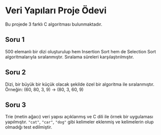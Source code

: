 # Veri Yapıları Proje Ödevi

Bu projede 3 farklı C algoritması bulunmaktadır.

## Soru 1
500 elemanlı bir dizi oluşturulup hem Insertion Sort hem de Selection Sort algoritmalarıyla sıralanmıştır. Sıralama süreleri karşılaştırılmıştır.

## Soru 2
Dizi, bir büyük bir küçük olacak şekilde özel bir algoritma ile sıralanmıştır. Örneğin: (60, 80, 3, 9) → (80, 3, 60, 9)

## Soru 3
Trie (metin ağacı) veri yapısı açıklanmış ve C dili ile örnek bir uygulaması yapılmıştır. `"cat"`, `"car"`, `"dog"` gibi kelimeler eklenmiş ve kelimelerin olup olmadığı test edilmiştir.
